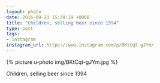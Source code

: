 ```yaml
---
layout: photo
date: 2016-09-23 15:39:19 +0000
title: "Children, selling beer since 1394"
type: post
tags:
- instagram
instagram_url: https://www.instagram.com/p/BKtCqt-gJYm/
---
```


{% picture u-photo img/BKtCqt-gJYm.jpg %}

Children, selling beer since 1394
